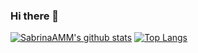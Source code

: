 ### Hi there 👋

<!--
**SabrinaAMM/SabrinaAMM** is a ✨ _special_ ✨ repository because its `README.md` (this file) appears on your GitHub profile.

Here are some ideas to get you started:

- 🔭 I’m currently working on ...
- 🌱 I’m currently learning ...
- 👯 I’m looking to collaborate on ...
- 🤔 I’m looking for help with ...
- 💬 Ask me about ...
- 📫 How to reach me: ...
- 😄 Pronouns: ...
- ⚡ Fun fact: ...
-->
[![SabrinaAMM's github stats](https://github-readme-stats.vercel.app/api?username=SabrinaAMM&hide=stars,prs&show_icons=true&theme=radical)](https://github.com/SabrinaAMM/github-readme-stats)
[![Top Langs](https://github-readme-stats.vercel.app/api/top-langs/?username=SabrinaAMM)](https://github.com/SabrinaAMM/github-readme-stats)
